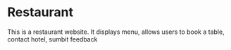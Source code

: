 # Restaurant
This is a restaurant website. It displays menu, allows users to book a table, contact hotel, sumbit feedback 
